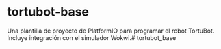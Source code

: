 # tortubot-base

Una plantilla de proyecto de PlatformIO para programar el robot TortuBot. Incluye integración con el simulador Wokwi.# tortubot_base
